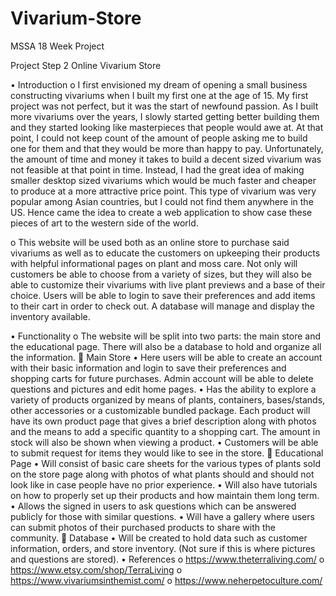 # Vivarium-Store
MSSA 18 Week Project




Project Step 2
Online Vivarium Store
	
•	Introduction
o	I first envisioned my dream of opening a small business constructing vivariums when I built my first one at the age of 15. My first project was not perfect, but it was the start of newfound passion. As I built more vivariums over the years, I slowly started getting better building them and they started looking like masterpieces that people would awe at. At that point, I could not keep count of the amount of people asking me to build one for them and that they would be more than happy to pay. Unfortunately, the amount of time and money it takes to build a decent sized vivarium was not feasible at that point in time. Instead, I had the great idea of making smaller desktop sized vivariums which would be much faster and cheaper to produce at a more attractive price point. This type of vivarium was very popular among Asian countries, but I could not find them anywhere in the US. Hence came the idea to create a web application to show case these pieces of art to the western side of the world.

o	This website will be used both as an online store to purchase said vivariums as well as to educate the customers on upkeeping their products with helpful informational pages on plant and moss care. Not only will customers be able to choose from a variety of sizes, but they will also be able to customize their vivariums with live plant previews and a base of their choice. Users will be able to login to save their preferences and add items to their cart in order to check out. A database will manage and display the inventory available.

•	Functionality 
o	The website will be split into two parts: the main store and the educational page. There will also be a database to hold and organize all the information.
	Main Store
•	Here users will be able to create an account with their basic information and login to save their preferences and shopping carts for future purchases. Admin account will be able to delete questions and pictures and edit home pages.
•	Has the ability to explore a variety of products organized by means of plants, containers, bases/stands, other accessories or a customizable bundled package. Each product will have its own product page that gives a brief description along with photos and the means to add a specific quantity to a shopping cart. The amount in stock will also be shown when viewing a product.
•	Customers will be able to submit request for items they would like to see in the store.
	Educational Page
•	Will consist of basic care sheets for the various types of plants sold on the store page along with photos of what plants should and should not look like in case people have no prior experience.
•	Will also have tutorials on how to properly set up their products and how maintain them long term.
•	Allows the signed in users to ask questions which can be answered publicly for those with similar questions.
•	Will have a gallery where users can submit photos of their purchased products to share with the community.
	Database
•	 Will be created to hold data such as customer information, orders, and store inventory. (Not sure if this is where pictures and questions are stored).
•	References
o	https://www.theterraliving.com/
o	https://www.etsy.com/shop/TerraLiving
o	https://www.vivariumsinthemist.com/
o	https://www.neherpetoculture.com/
